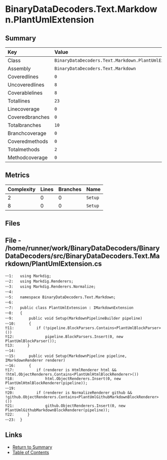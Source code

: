 ﻿# BinaryDataDecoders.Text.Markdown.PlantUmlExtension

## Summary

| Key             | Value                                                |
| :-------------- | :--------------------------------------------------- |
| Class           | `BinaryDataDecoders.Text.Markdown.PlantUmlExtension` |
| Assembly        | `BinaryDataDecoders.Text.Markdown`                   |
| Coveredlines    | `0`                                                  |
| Uncoveredlines  | `8`                                                  |
| Coverablelines  | `8`                                                  |
| Totallines      | `23`                                                 |
| Linecoverage    | `0`                                                  |
| Coveredbranches | `0`                                                  |
| Totalbranches   | `10`                                                 |
| Branchcoverage  | `0`                                                  |
| Coveredmethods  | `0`                                                  |
| Totalmethods    | `2`                                                  |
| Methodcoverage  | `0`                                                  |

## Metrics

| Complexity | Lines | Branches | Name    |
| :--------- | :---- | :------- | :------ |
| 2          | 0     | 0        | `Setup` |
| 8          | 0     | 0        | `Setup` |

## Files

## File - /home/runner/work/BinaryDataDecoders/BinaryDataDecoders/src/BinaryDataDecoders.Text.Markdown/PlantUmlExtension.cs

```CSharp
〰1:   using Markdig;
〰2:   using Markdig.Renderers;
〰3:   using Markdig.Renderers.Normalize;
〰4:   
〰5:   namespace BinaryDataDecoders.Text.Markdown;
〰6:   
〰7:   public class PlantUmlExtension : IMarkdownExtension
〰8:   {
〰9:       public void Setup(MarkdownPipelineBuilder pipeline)
〰10:      {
‼11:          if (!pipeline.BlockParsers.Contains<PlantUmlBlockParser>())
‼12:              pipeline.BlockParsers.Insert(0, new PlantUmlBlockParser());
‼13:      }
〰14:  
〰15:      public void Setup(MarkdownPipeline pipeline, IMarkdownRenderer renderer)
〰16:      {
‼17:          if (renderer is HtmlRenderer html && !html.ObjectRenderers.Contains<PlantUmlHtmlBlockRenderer>())
‼18:              html.ObjectRenderers.Insert(0, new PlantUmlHtmlBlockRenderer(pipeline));
〰19:  
‼20:          if (renderer is NormalizeRenderer github && !github.ObjectRenderers.Contains<PlantUmlGithubMarkdownBlockRenderer>())
‼21:              github.ObjectRenderers.Insert(0, new PlantUmlGithubMarkdownBlockRenderer(pipeline));
‼22:      }
〰23:  }
```

## Links

* [Return to Summary](Summary.md)
* [Table of Contents](../TOC.md)

